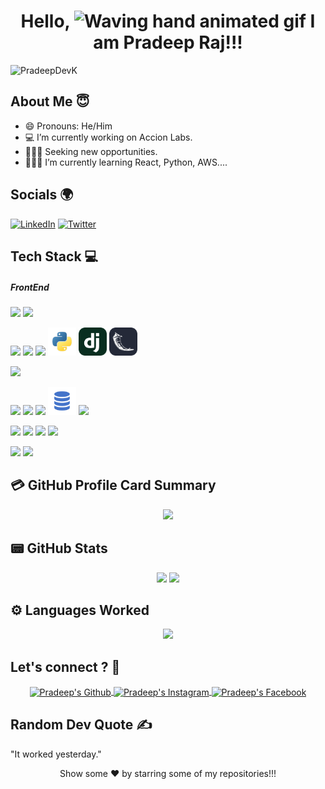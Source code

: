<h1 align="center"> Hello, <img src="https://raw.githubusercontent.com/nixin72/nixin72/master/wave.gif" 
         alt="Waving hand animated gif"
         height="45"
         width="45" /> I am Pradeep Raj!!! </h1>

<p align="left"> <img src="https://komarev.com/ghpvc/?username=PradeepDevK&label=Views&color=blue&style=plastic&style=for-the-badge" alt="PradeepDevK" /> </p>

## About Me 😇

- 😄 Pronouns: He/Him
- 💻 I’m currently working on Accion Labs.
- 👨🏻‍💼 Seeking new opportunities.
- 👩🏻‍💻 I’m currently learning React, Python, AWS....

## Socials 🌍

[![LinkedIn](https://img.shields.io/badge/LinkedIn-0077B5?style=for-the-badge&logo=linkedin&logoColor=white)](https://www.linkedin.com/in/pradeep-raj-252a4750/) [![Twitter](https://img.shields.io/twitter/follow/pradeepjack555?logo=Twitter&style=for-the-badge)](https://twitter.com/pradeepjack555)

## Tech Stack 💻

 <!--FrontEnd-->
 <h5>FrontEnd</h5>
 <code><img height="45" src="https://user-images.githubusercontent.com/25181517/192158954-f88b5814-d510-4564-b285-dff7d6400dad.png"></code><!--HTML-->
 <code><img height="45" src="https://user-images.githubusercontent.com/25181517/183898674-75a4a1b1-f960-4ea9-abcb-637170a00a75.png"></code><!--CSS-->
 <br/>
 
 <!--BackEnd-->
 <code><img height="45" src="https://user-images.githubusercontent.com/25181517/117447155-6a868a00-af3d-11eb-9cfe-245df15c9f3f.png"></code><!--JS-->
 <code><img height="45" src="https://user-images.githubusercontent.com/25181517/183568594-85e280a7-0d7e-4d1a-9028-c8c2209e073c.png"></code><!--NodeJS-->
 <code><img height="45" src="https://user-images.githubusercontent.com/25181517/183859966-a3462d8d-1bc7-4880-b353-e2cbed900ed6.png"></code><!--Express-->
 <code><img height="45" src="https://raw.githubusercontent.com/github/explore/80688e429a7d4ef2fca1e82350fe8e3517d3494d/topics/python/python.png"></code><!--Python-->
 <code><img height="45" src="https://github.com/tandpfun/skill-icons/blob/main/icons/Django.svg"></code><!--Django-->
 <code><img height="45" src="https://github.com/tandpfun/skill-icons/blob/main/icons/Flask-Dark.svg"></code><!--Flask-->
 <br/>
 
 <!--Communication-->
 <code><img height="45" src="https://user-images.githubusercontent.com/25181517/192107858-fe19f043-c502-4009-8c47-476fc89718ad.png"></code><!--RestService-->
 <br/>
 <!--DB-->
 <code><img height="45" src="https://user-images.githubusercontent.com/25181517/183896128-ec99105a-ec1a-4d85-b08b-1aa1620b2046.png"></code><!--MySql-->
 <code><img height="45" src="https://user-images.githubusercontent.com/25181517/182884177-d48a8579-2cd0-447a-b9a6-ffc7cb02560e.png"></code> <!--MongoDB-->
 <code><img height="45" src="https://user-images.githubusercontent.com/25181517/117208740-bfb78400-adf5-11eb-97bb-09072b6bedfc.png"></code><!--PostgresSql-->
 <code><img height="45" src="https://raw.githubusercontent.com/github/explore/80688e429a7d4ef2fca1e82350fe8e3517d3494d/topics/sql/sql.png"></code><!--Sql-->
 <code><img height="45" src="https://user-images.githubusercontent.com/25181517/182884894-d3fa6ee0-f2b4-4960-9961-64740f533f2a.png"></code><!--Redis-->
 <br/>
 
 <!--Tools-->
 <code><img height="45" src="https://user-images.githubusercontent.com/25181517/192108891-d86b6220-e232-423a-bf5f-90903e6887c3.png"></code><!--VS-->
 <code><img height="45" src="https://user-images.githubusercontent.com/25181517/190887576-6653f877-8439-4521-82f3-403086ead892.png"></code><!--Sublime-->
 <code><img height="45" src="https://user-images.githubusercontent.com/25181517/192109061-e138ca71-337c-4019-8d42-4792fdaa7128.png"></code><!--PostMan-->
 <code><img height="45" src="https://user-images.githubusercontent.com/25181517/183912952-83784e94-629d-4c34-a961-ae2ae795b662.png"></code><!--Jira-->
 <br/>
 
 <!--Version Control-->
 <code><img height="45" src="https://user-images.githubusercontent.com/25181517/192108374-8da61ba1-99ec-41d7-80b8-fb2f7c0a4948.png"></code><!--Github-->
 <code><img height="45" src="https://user-images.githubusercontent.com/25181517/192108376-c675d39b-90f6-4073-bde6-5a9291644657.png"></code><!--Gitlab-->
 <br/>

## 💳 GitHub Profile Card Summary
<p align="center">
  <img src="https://github-profile-summary-cards.vercel.app/api/cards/profile-details?username=PradeepDevK&theme=react"/>
</p>

## 📟 GitHub Stats
<p align="center">
	<img width="48%" src="https://github-readme-stats-sigma-five.vercel.app/api?username=PradeepDevK&show_icons=true&theme=react" />
	<img width="48%" src="https://github-readme-streak-stats.herokuapp.com/?user=PradeepDevK&theme=react" />
</p>

## ⚙️ Languages Worked
<p align="center">
	<img width="30%" src="https://github-readme-stats.vercel.app/api/top-langs/?username=PradeepDevK&theme=react" />
</p>
  
## Let's connect ? 🤝

<p align="center">
	<a href="https://github.com/PradeepDevK">
	  	<img align="center" alt="Pradeep's Github" width="22px" src="https://cdn.jsdelivr.net/npm/simple-icons@v3/icons/github.svg" />
	</a>
	<a href="https://www.instagram.com/pradeep_raj_k/?hl=en">
		  <img align="center" alt="Pradeep's Instagram" width="22px" src="https://cdn.jsdelivr.net/npm/simple-icons@v3/icons/instagram.svg" />
	</a>
	<a href="https://www.facebook.com/pradeep.raj.710/">
	  	<img align="center" alt="Pradeep's Facebook" width="22px" src="https://cdn.jsdelivr.net/npm/simple-icons@v3/icons/facebook.svg" />
	</a>
</p>

## Random Dev Quote ✍️

<p>
	"It worked yesterday."
</p">

<p align="center">
	Show some ❤️ by starring some of my repositories!!!
</p>
